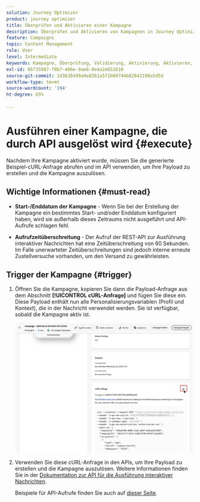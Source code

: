 ```yaml
---
solution: Journey Optimizer
product: journey optimizer
title: Überprüfen und Aktivieren einer Kampagne
description: Überprüfen und Aktivieren von Kampagnen in Journey Optimizer
feature: Campaigns
topic: Content Management
role: User
level: Intermediate
keywords: Kampagne, Überprüfung, Validierung, Aktivierung, Aktivieren, Optimizer
exl-id: 86f35987-f0b7-406e-9ae6-0e4a2e651610
source-git-commit: 1d3638499a9e8261a5f1b09744b82642198a5d5d
workflow-type: tm+mt
source-wordcount: '194'
ht-degree: 65%

---
```



# Ausführen einer Kampagne, die durch API ausgelöst wird {#execute}

Nachdem Ihre Kampagne aktiviert wurde, müssen Sie die generierte Beispiel-cURL-Anfrage abrufen und im API verwenden, um Ihre Payload zu erstellen und die Kampagne auszulösen.

## Wichtige Informationen {#must-read}

* **Start-/Enddatum der Kampagne** - Wenn Sie bei der Erstellung der Kampagne ein bestimmtes Start- und/oder Enddatum konfiguriert haben, wird sie außerhalb dieses Zeitraums nicht ausgeführt und API-Aufrufe schlagen fehl.

* **Aufrufzeitüberschreitung** - Der Aufruf der REST-API zur Ausführung interaktiver Nachrichten hat eine Zeitüberschreitung von 60 Sekunden. Im Falle unerwarteter Zeitüberschreitungen sind jedoch interne erneute Zustellversuche vorhanden, um den Versand zu gewährleisten.

## Trigger der Kampagne {#trigger}

1. Öffnen Sie die Kampagne, kopieren Sie dann die Payload-Anfrage aus dem Abschnitt **[!UICONTROL cURL-Anfrage]** und fügen Sie diese ein. Diese Payload enthält nun alle Personalisierungsvariablen (Profil und Kontext), die in der Nachricht verwendet werden. Sie ist verfügbar, sobald die Kampagne aktiv ist.

   ![](assets/api-triggered-curl.png)

1. Verwenden Sie diese cURL-Anfrage in den APIs, um Ihre Payload zu erstellen und die Kampagne auszulösen. Weitere Informationen finden Sie in der [Dokumentation zur API für die Ausführung interaktiver Nachrichten](https://developer.adobe.com/journey-optimizer-apis/references/messaging/#tag/execution).

   Beispiele für API-Aufrufe finden Sie auch auf [dieser Seite](https://developer.adobe.com/journey-optimizer-apis/references/messaging-samples/).
